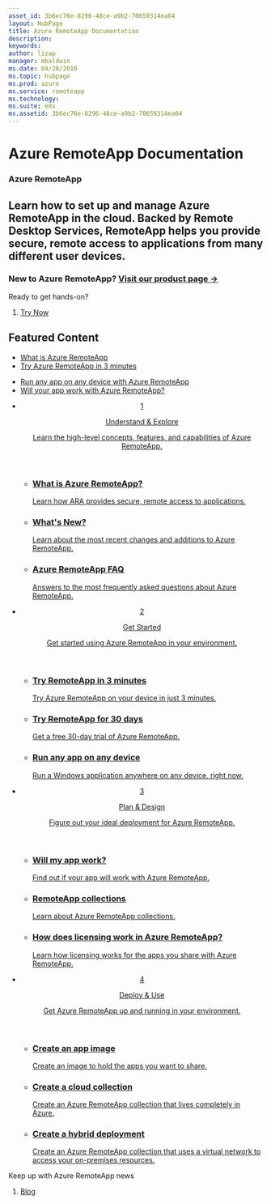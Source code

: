```yaml
---
asset_id: 3b6ec76e-8296-48ce-a9b2-70659314ea04
layout: HubPage
title: Azure RemoteApp Documentation
description:
keywords:
author: lizap
manager: mbaldwin
ms.date: 04/28/2016
ms.topic: hubpage
ms.prod: azure
ms.service: remoteapp
ms.technology:
ms.suite: ems
ms.assetid: 3b6ec76e-8296-48ce-a9b2-70659314ea04
---
```

# Azure RemoteApp Documentation
<article id="main">
    <section id="hero-content">
      <h1>Azure RemoteApp</h1>
      <h2>Learn how to set up and manage Azure RemoteApp in the cloud. Backed by Remote Desktop Services, RemoteApp helps you provide secure, remote access to applications from many different user devices.</h2>
      <h3>New to Azure RemoteApp? <a href="https://azure.microsoft.com/en-us/services/remoteapp/" target="_blank"> Visit our product page &rarr;</a></h3>
    </section>
    <aside class="alert section-border">
      <p>Ready to get hands-on?</p>
      <ol class="action-list">
        <li><a href="https://azure.microsoft.com/en-us/free/" target="_blank" class="button-bordered button-translucent">Try Now</a></li>
      </ol>
    </aside>
    <section id="featured" class="container">
      <h2 class="section-heading"><span class="icon icon-warning"></span> Featured Content</h2>
      <div class="features row">
        <ul class="column column-half">
          <li><a href="remoteapp-whatis">What is Azure RemoteApp</a></li>
          <li><a href="remoteapp-threeminutes">Try Azure RemoteApp in 3 minutes</a></li>
        </ul>
        <ul class="column column-half">
          <li><a href="remoteapp-anyapp">Run any app on any device with Azure RemoteApp</a></li>
          <li><a href="remoteapp-appreqs">Will your app work with Azure RemoteApp?</a></li>
        </ul>
      </div>
    </section>
    <div id="journeys">
      <section class="container">
        <ul class="journeys-list">
          <li class="journey-step">
            <header class="journey-step-header row">
              <a href="">
                <div class="title column-third">
                  <span class="step-number">1</span>
                  <p>Understand &amp; Explore</p>
                </div>
                <p class="description column-two-thirds">Learn the high-level concepts, features, and capabilities of Azure RemoteApp.
                </p>
              </a>
            </header>
            <section class="journey-step-elements content">
              <ul class="row">
                <li class="column-third">
                  <a href="remoteapp-whatis">
                    <h3>What is Azure RemoteApp?</h3>
                    <p>Learn how ARA provides secure, remote access to applications.</p>
                  </a>
                </li>
                <li class="column-third">
                  <a href="remoteapp-whatsnew">
                    <h3>What's New?</h3>
                    <p>Learn about the most recent changes and additions to Azure RemoteApp.</p>
                  </a>
                </li>
                <li class="column-third">
                  <a href="remoteapp-faq">
                    <h3>Azure RemoteApp FAQ</h3>
                    <p>Answers to the most frequently asked questions about Azure RemoteApp.</p>
                  </a>
                </li>
              </ul>
            </section>
          </li>
          <li class="journey-step">
            <header class="journey-step-header row">
              <a href="">
                <div class="title column-third">
                  <span class="step-number">2</span>
                  <p>Get Started</p>
                </div>
                <p class="description column-two-thirds">Get started using Azure RemoteApp in your environment.
                </p>
              </a>
            </header>
            <section class="journey-step-elements content">
              <ul class="row">
                <li class="column-third">
                  <a href="remoteapp-threeminutes">
                    <h3>Try RemoteApp in 3 minutes</h3>
                    <p>Try Azure RemoteApp on your device in just 3 minutes.</p>
                  </a>
                </li>
                <li class="column-third">
                  <a href="remoteapp-freetrial">
                    <h3>Try RemoteApp for 30 days</h3>
                    <p>Get a free 30-day trial of Azure RemoteApp.</p>
                  </a>
                </li>
                <li class="column-third">
                  <a href="remoteapp-anyapp">
                    <h3>Run any app on any device</h3>
                    <p>Run a Windows application anywhere on any device, right now.</p>
                  </a>
                </li>
              </ul>
            </section>
          </li>
          <li class="journey-step">
            <header class="journey-step-header row">
              <a href="">
                <div class="title column-third">
                  <span class="step-number">3</span>
                  <p>Plan &amp; Design</p>
                </div>
                <p class="description column-two-thirds">Figure out your ideal deployment for Azure RemoteApp.
                </p>
              </a>
            </header>
            <section class="journey-step-elements content">
              <ul class="row">
                <li class="column-third">
                  <a href="remoteapp-appreqs">
                    <h3>Will my app work?</h3>
                    <p>Find out if your app will work with Azure RemoteApp.</p>
                  </a>
                </li>
                <li class="column-third">
                  <a href="remoteapp-collections">
                    <h3>RemoteApp collections</h3>
                    <p>Learn about Azure RemoteApp collections.</p>
                  </a>
                </li>
                <li class="column-third">
                  <a href="remoteapp-licensing">
                    <h3>How does licensing work in Azure RemoteApp?</h3>
                    <p>Learn how licensing works for the apps you share with Azure RemoteApp.</p>
                  </a>
                </li>
              </ul>
            </section>
          </li>
          <li class="journey-step">
            <header class="journey-step-header row">
              <a href="">
                <div class="title column-third">
                  <span class="step-number">4</span>
                  <p>Deploy &amp; Use</p>
                </div>
                <p class="description column-two-thirds">Get Azure RemoteApp up and running in your environment.
                </p>
              </a>
            </header>
            <section class="journey-step-elements content">
              <ul class="row">
                <li class="column-third">
                  <a href="remoteapp-imageoptions">
                    <h3>Create an app image</h3>
                    <p>Create an image to hold the apps you want to share.</p>
                  </a>
                </li>
                <li class="column-third">
                  <a href="remoteapp-create-cloud-deployment">
                    <h3>Create a cloud collection</h3>
                    <p>Create an Azure RemoteApp collection that lives completely in Azure.</p>
                  </a>
                </li>
                <li class="column-third">
                  <a href="remoteapp-create-hybrid-deployment">
                    <h3>Create a hybrid deployment</h3>
                    <p>Create an Azure RemoteApp collection that uses a virtual network to access your on-premises resources.</p>
                  </a>
                </li>
              </ul>
            </section>
          </li>
        </ul>
      </section>
    </div>
    <aside class="alert alert-social">
      <p>Keep up with Azure RemoteApp news</p>
      <ol class="action-list">
        <li><a href="https://blogs.msdn.microsoft.com/rds/" target="_blank" class="button-bordered button-translucent">Blog</a></li>
      </ol>
    </aside>
</article>